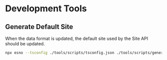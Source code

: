 # Development Tools

## Generate Default Site

When the data format is updated, the default site used by the Site API should be updated.

```bash
npx esno --tsconfig ./tools/scripts/tsconfig.json ./tools/scripts/generate-default-site.ts
```

